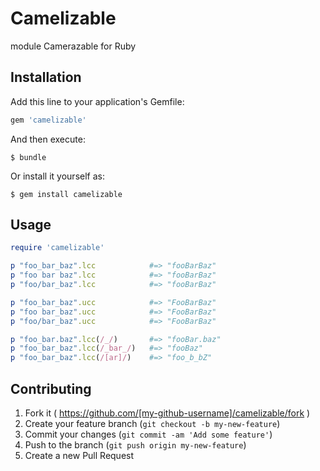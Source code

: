 # Camelizable

module Camerazable for Ruby

## Installation

Add this line to your application's Gemfile:

```ruby
gem 'camelizable'
```

And then execute:

    $ bundle

Or install it yourself as:

    $ gem install camelizable

## Usage

```ruby
require 'camelizable'

p "foo_bar_baz".lcc            #=> "fooBarBaz"
p "foo bar baz".lcc            #=> "fooBarBaz"
p "foo/bar_baz".lcc            #=> "fooBarBaz"

p "foo_bar_baz".ucc            #=> "FooBarBaz"
p "foo bar_baz".ucc            #=> "FooBarBaz"
p "foo/bar_baz".ucc            #=> "FooBarBaz"

p "foo_bar.baz".lcc(/_/)       #=> "fooBar.baz"
p "foo_bar_baz".lcc(/_bar_/)   #=> "fooBaz"
p "foo_bar_baz".lcc(/[ar]/)    #=> "foo_b_bZ"
```

## Contributing

1. Fork it ( https://github.com/[my-github-username]/camelizable/fork )
2. Create your feature branch (`git checkout -b my-new-feature`)
3. Commit your changes (`git commit -am 'Add some feature'`)
4. Push to the branch (`git push origin my-new-feature`)
5. Create a new Pull Request
